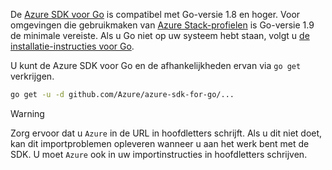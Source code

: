 De [Azure SDK voor Go](https://github.com/Azure/azure-sdk-for-go) is compatibel met Go-versie 1.8 en hoger. Voor omgevingen die gebruikmaken van [Azure Stack-profielen](https://docs.microsoft.com/en-us/azure/azure-stack/azure-stack-version-profiles) is Go-versie 1.9 de minimale vereiste.
Als u Go niet op uw systeem hebt staan, volgt u [de installatie-instructies voor Go](https://golang.org/doc/install).

U kunt de Azure SDK voor Go en de afhankelijkheden ervan via `go get` verkrijgen.

```bash
go get -u -d github.com/Azure/azure-sdk-for-go/...
```

> [!WARNING]
> Zorg ervoor dat u `Azure` in de URL in hoofdletters schrijft. Als u dit niet doet, kan dit importproblemen opleveren wanneer u aan het werk bent met de SDK. U moet `Azure` ook in uw importinstructies in hoofdletters schrijven.

